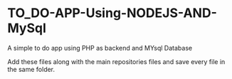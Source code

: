 # TO_DO-APP-Using-NODEJS-AND-MySql
A simple to do app using PHP as backend and MYsql Database

Add these files along with the main repositories files and save every file in the same folder.
